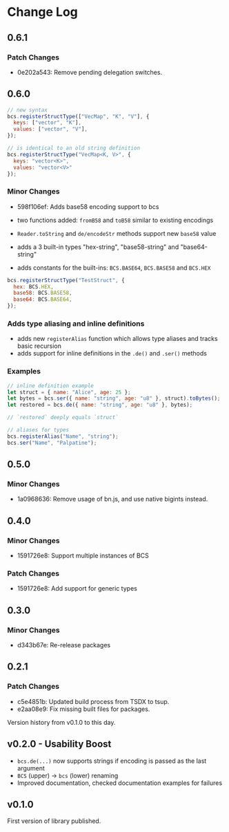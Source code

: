 # Change Log

## 0.6.1

### Patch Changes

- 0e202a543: Remove pending delegation switches.

## 0.6.0


```js
// new syntax
bcs.registerStructType(["VecMap", "K", "V"], {
  keys: ["vector", "K"],
  values: ["vector", "V"],
});

// is identical to an old string definition
bcs.registerStructType("VecMap<K, V>", {
  keys: "vector<K>",
  values: "vector<V>"
});
```

### Minor Changes

- 598f106ef: Adds base58 encoding support to bcs

- two functions added: `fromB58` and `toB58` similar to existing encodings
- `Reader.toString` and `de/encodeStr` methods support new `base58` value
- adds a 3 built-in types "hex-string", "base58-string" and "base64-string"
- adds constants for the built-ins: `BCS.BASE64`, `BCS.BASE58` and `BCS.HEX`

```js
bcs.registerStructType("TestStruct", {
  hex: BCS.HEX,
  base58: BCS.BASE58,
  base64: BCS.BASE64,
});
```

### Adds type aliasing and inline definitions

- adds new `registerAlias` function which allows type aliases and tracks basic recursion
- adds support for inline definitions in the `.de()` and `.ser()` methods

### Examples

```js
// inline definition example
let struct = { name: "Alice", age: 25 };
let bytes = bcs.ser({ name: "string", age: "u8" }, struct).toBytes();
let restored = bcs.de({ name: "string", age: "u8" }, bytes);

// `restored` deeply equals `struct`
```

```js
// aliases for types
bcs.registerAlias("Name", "string");
bcs.ser("Name", "Palpatine");
```

## 0.5.0

### Minor Changes

- 1a0968636: Remove usage of bn.js, and use native bigints instead.

## 0.4.0

### Minor Changes

- 1591726e8: Support multiple instances of BCS

### Patch Changes

- 1591726e8: Add support for generic types

## 0.3.0

### Minor Changes

- d343b67e: Re-release packages

## 0.2.1

### Patch Changes

- c5e4851b: Updated build process from TSDX to tsup.
- e2aa08e9: Fix missing built files for packages.

Version history from v0.1.0 to this day.

## v0.2.0 - Usability Boost

- `bcs.de(...)` now supports strings if encoding is passed as the last argument
- `BCS` (upper) -> `bcs` (lower) renaming
- Improved documentation, checked documentation examples for failures

## v0.1.0

First version of library published.
